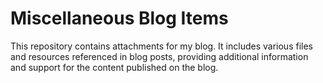 # Miscellaneous Blog Items
This repository contains attachments for my blog. It includes various files and resources referenced in blog posts, providing additional information and support for the content published on the blog.

